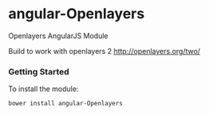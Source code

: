 angular-Openlayers
==================

Openlayers AngularJS Module

Build to work with openlayers 2 http://openlayers.org/two/

### Getting Started
To install the module:
```
bower install angular-Openlayers
```

